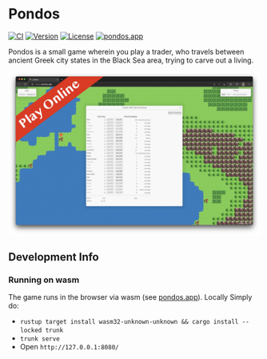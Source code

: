 # Pondos

[![CI](https://github.com/PatrickLerner/pondos/actions/workflows/ci.yml/badge.svg)](https://github.com/PatrickLerner/pondos/actions/workflows/ci.yml)
[![Version](https://img.shields.io/github/v/tag/PatrickLerner/pondos?label=version&color=blue)](https://pondos.app/)
[![License](https://img.shields.io/github/license/PatrickLerner/pondos?color=blue)](https://github.com/PatrickLerner/pondos/blob/main/LICENSE.md)
[![pondos.app](https://img.shields.io/website?down_color=lightgrey&down_message=offline&label=web%20version&up_color=blue&up_message=online&url=https%3A%2F%2Fpondos.app%2F)](https://pondos.app/)

Pondos is a small game wherein you play a trader, who travels between
ancient Greek city states in the Black Sea area, trying to carve out
a living.

[![](https://raw.githubusercontent.com/PatrickLerner/pondos/main/screenshots/pondos.webp)](https://pondos.app/)

## Development Info

### Running on wasm

The game runs in the browser via wasm (see [pondos.app](https://pondos.app/)). Locally Simply do:

- `rustup target install wasm32-unknown-unknown && cargo install --locked trunk`
- `trunk serve`
- Open `http://127.0.0.1:8080/`
